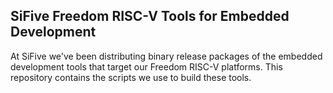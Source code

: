 SiFive Freedom RISC-V Tools for Embedded Development
--------

At SiFive we've been distributing binary release packages of the embedded development
tools that target our Freedom RISC-V platforms.  This repository contains the scripts
we use to build these tools.
